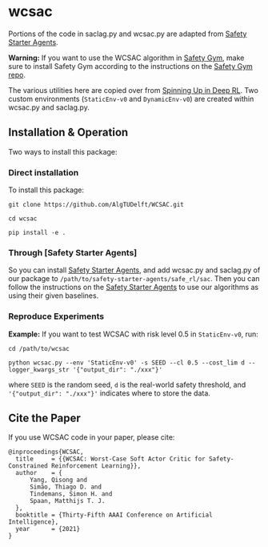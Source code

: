 # wcsac 

Portions of the code in saclag.py and wcsac.py are adapted from [Safety Starter Agents](https://github.com/openai/safety-starter-agents).

**Warning:** If you want to use the WCSAC algorithm in [Safety Gym](https://github.com/openai/safety-gym), make sure to install Safety Gym according to the instructions on the [Safety Gym repo](https://github.com/openai/safety-gym).

The various utilities here are copied over from [Spinning Up in Deep RL](https://github.com/openai/spinningup/tree/master/spinup/utils). 
Two custom environments (`StaticEnv-v0` and `DynamicEnv-v0`) are created within wcsac.py and saclag.py.

## Installation & Operation

Two ways to install this package:

### Direct installation

To install this package:

```
git clone https://github.com/AlgTUDelft/WCSAC.git

cd wcsac

pip install -e .
```

### Through [Safety Starter Agents]
So you can install [Safety Starter Agents](https://github.com/openai/safety-starter-agents), and add wcsac.py and saclag.py of our package to `/path/to/safety-starter-agents/safe_rl/sac`.
Then you can follow the instructions on the [Safety Starter Agents](https://github.com/openai/safety-starter-agents) to use our algorithms as using their given baselines.

### Reproduce Experiments
**Example:** If you want to test WCSAC with risk level 0.5 in `StaticEnv-v0`, run:
```
cd /path/to/wcsac

python wcsac.py --env 'StaticEnv-v0' -s SEED --cl 0.5 --cost_lim d --logger_kwargs_str '{"output_dir": "./xxx"}'
```
where `SEED` is the random seed, `d` is the real-world safety threshold, and `'{"output_dir": "./xxx"}'` indicates where to store the data. 



## Cite the Paper

If you use WCSAC code in your paper, please cite:

```
@inproceedings{WCSAC,
  title     = {{WCSAC: Worst-Case Soft Actor Critic for Safety-Constrained Reinforcement Learning}},
  author    = {
      Yang, Qisong and 
      Simão, Thiago D. and
      Tindemans, Simon H. and
      Spaan, Matthijs T. J.
  },
  booktitle = {Thirty-Fifth AAAI Conference on Artificial Intelligence},
  year      = {2021}
}
```


